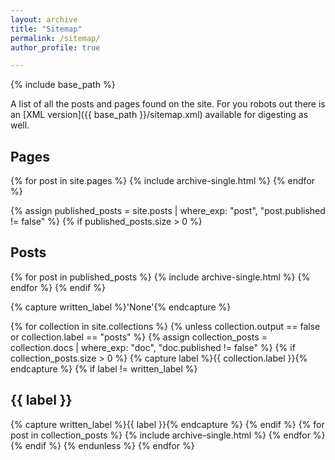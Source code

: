 ```yaml
---
layout: archive
title: "Sitemap"
permalink: /sitemap/
author_profile: true

---
```


{% include base_path %}

A list of all the posts and pages found on the site. For you robots out there is an [XML version]({{ base_path }}/sitemap.xml) available for digesting as well.

<h2>Pages</h2>
{% for post in site.pages %}
  {% include archive-single.html %}
{% endfor %}

{% assign published_posts = site.posts | where_exp: "post", "post.published != false" %}
{% if published_posts.size > 0 %}
<h2>Posts</h2>
{% for post in published_posts %}
  {% include archive-single.html %}
{% endfor %}
{% endif %}

{% capture written_label %}'None'{% endcapture %}

{% for collection in site.collections %}
{% unless collection.output == false or collection.label == "posts" %}
  {% assign collection_posts = collection.docs | where_exp: "doc", "doc.published != false" %}
  {% if collection_posts.size > 0 %}
    {% capture label %}{{ collection.label }}{% endcapture %}
    {% if label != written_label %}
    <h2>{{ label }}</h2>
    {% capture written_label %}{{ label }}{% endcapture %}
    {% endif %}
    {% for post in collection_posts %}
      {% include archive-single.html %}
    {% endfor %}
  {% endif %}
{% endunless %}
{% endfor %}
